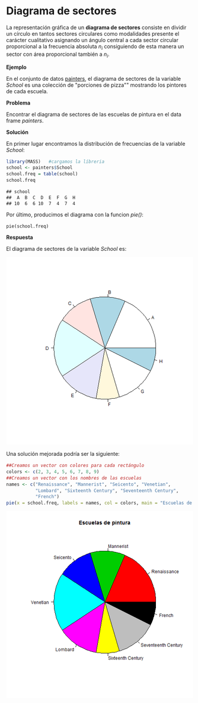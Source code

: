 
# Diagrama de sectores

La representación gráfica de un __diagrama de sectores__ consiste en dividir un círculo en tantos sectores circulares como modalidades presente el carácter cualitativo asignando un ángulo central a cada sector circular proporcional a la frecuencia absoluta $n_{i}$ consiguiendo de esta manera un sector con área proporcional también a $n_{i}$.

__Ejemplo__

En el conjunto de datos [painters](./README.md), el diagrama de sectores de la variable _School_ es una colección de "porciones de pizza"" mostrando los pintores de cada escuela.

__Problema__

Encontrar el diagrama de sectores de las escuelas de pintura en el data frame _painters_.


__Solución__

En primer lugar encontramos la distribución de frecuencias de la variable _School_:


```r
library(MASS)   #cargamos la líbreria
school <- painters$School
school.freq = table(school)
school.freq
```

```
## school
##  A  B  C  D  E  F  G  H 
## 10  6  6 10  7  4  7  4
```
Por último, producimos el diagrama con la funcion _pie()_:

```
pie(school.freq)

```
__Respuesta__

El diagrama de sectores de la variable _School_ es:


![plot of chunk piechart](figure/piechart-1.png)

Una solución mejorada podría ser la siguiente:



```r
##Creamos un vector con colores para cada rectángulo
colors <- c(2, 3, 4, 5, 6, 7, 8, 9)
##Creamos un vector con los nombres de las escuelas
names <- c("Renaissance", "Mannerist", "Seicento", "Venetian", 
           "Lombard", "Sixteenth Century", "Seventeenth Century", 
           "French")
pie(x = school.freq, labels = names, col = colors, main = "Escuelas de pintura")
```

![plot of chunk piechart.better](figure/piechart.better-1.png)









